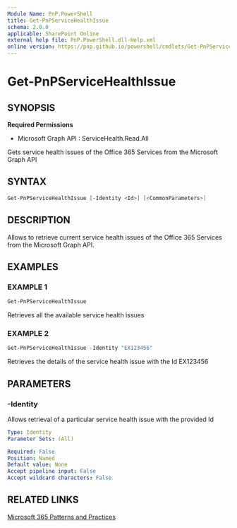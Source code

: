 ```yaml
---
Module Name: PnP.PowerShell
title: Get-PnPServiceHealthIssue
schema: 2.0.0
applicable: SharePoint Online
external help file: PnP.PowerShell.dll-Help.xml
online version: https://pnp.github.io/powershell/cmdlets/Get-PnPServiceHealthIssue.html
---
```

 
# Get-PnPServiceHealthIssue

## SYNOPSIS

**Required Permissions**

  * Microsoft Graph API : ServiceHealth.Read.All

Gets service health issues of the Office 365 Services from the Microsoft Graph API

## SYNTAX

```powershell
Get-PnPServiceHealthIssue [-Identity <Id>] [<CommonParameters>]
```

## DESCRIPTION

Allows to retrieve current service health issues of the Office 365 Services from the Microsoft Graph API.

## EXAMPLES

### EXAMPLE 1
```powershell
Get-PnPServiceHealthIssue
```

Retrieves all the available service health issues

### EXAMPLE 2
```powershell
Get-PnPServiceHealthIssue -Identity "EX123456"
```

Retrieves the details of the service health issue with the Id EX123456

## PARAMETERS

### -Identity
Allows retrieval of a particular service health issue with the provided Id
```yaml
Type: Identity
Parameter Sets: (All)

Required: False
Position: Named
Default value: None
Accept pipeline input: False
Accept wildcard characters: False
```

## RELATED LINKS

[Microsoft 365 Patterns and Practices](https://aka.ms/m365pnp)